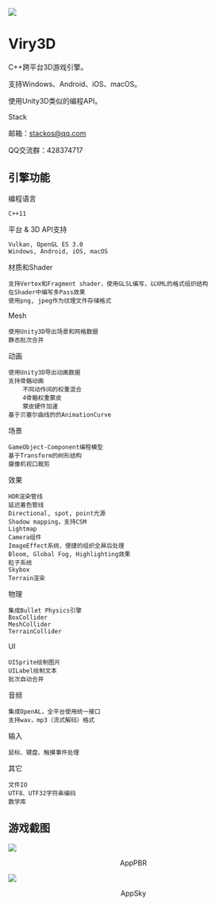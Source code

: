 ![](https://raw.githubusercontent.com/stackos/Viry3D/master/app/bin/Assets/design/logo720p.png)

# Viry3D
C++跨平台3D游戏引擎。

支持Windows、Android、iOS、macOS。

使用Unity3D类似的编程API。

Stack

邮箱：stackos@qq.com

QQ交流群：428374717

## 引擎功能
编程语言

    C++11

平台 & 3D API支持

    Vulkan, OpenGL ES 3.0
    Windows, Android, iOS, macOS

材质和Shader

    支持Vertex和Fragment shader，使用GLSL编写，以XML的格式组织结构
    在Shader中编写多Pass效果
    使用png, jpeg作为纹理文件存储格式

Mesh

    使用Unity3D导出场景和网格数据
    静态批次合并

动画

    使用Unity3D导出动画数据
    支持骨骼动画
        不同动作间的权重混合
        4骨骼权重蒙皮
        蒙皮硬件加速
    基于贝塞尔曲线的的AnimationCurve

场景

    GameObject-Component编程模型
    基于Transform的树形结构
    摄像机视口裁剪

效果

    HDR渲染管线
    延迟着色管线
    Directional, spot, point光源
    Shadow mapping，支持CSM
    Lightmap
    Camera组件
    ImageEffect系统，便捷的组织全屏后处理
    Bloom, Global Fog, Highlighting效果
    粒子系统
    Skybox
    Terrain渲染

物理

    集成Bullet Physics引擎
    BoxCollider
    MeshCollider
    TerrainCollider

UI

    UISprite绘制图片
    UILabel绘制文本
    批次自动合并

音频

    集成OpenAL，全平台使用统一接口
    支持wav，mp3（流式解码）格式

输入

    鼠标、键盘、触摸事件处理

其它

    文件IO
    UTF8、UTF32字符串编码
    数学库

## 游戏截图
![](https://raw.githubusercontent.com/stackos/Viry3D/master/app/bin/Assets/design/AppPBR.png)
<p align="center">AppPBR</p>

![](https://raw.githubusercontent.com/stackos/Viry3D/master/app/bin/Assets/design/AppSky.png)
<p align="center">AppSky</p>
